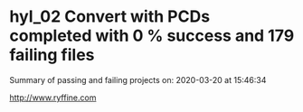 # hyl_02 Convert with PCDs completed with 0 % success and 179 failing files

Summary of passing and failing projects on: 2020-03-20 at 15:46:34

http://www.ryffine.com
